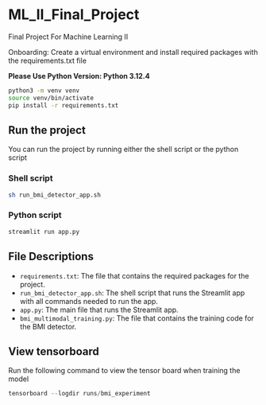# ML_II_Final_Project
 Final Project For Machine Learning II

Onboarding:
Create a virtual environment and install required packages with the requirements.txt file

**Please Use Python Version: Python 3.12.4**

```bash
python3 -m venv venv
source venv/bin/activate
pip install -r requirements.txt
```

## Run the project

You can run the project by running either the shell script or the python script

### Shell script
```bash
sh run_bmi_detector_app.sh
```
### Python script
```bash
streamlit run app.py
```

## File Descriptions
- `requirements.txt`: The file that contains the required packages for the project.
- `run_bmi_detector_app.sh`: The shell script that runs the Streamlit app with all commands needed to run the app.
- `app.py`: The main file that runs the Streamlit app.
- `bmi_multimodal_training.py`: The file that contains the training code for the BMI detector.

## View tensorboard

Run the following command to view the tensor board when training the model

```python 
tensorboard --logdir runs/bmi_experiment
```